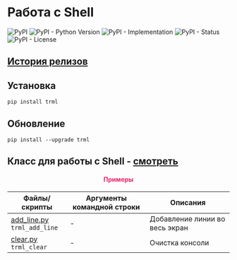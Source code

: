 # Работа с Shell

![PyPI](https://img.shields.io/pypi/v/trml)
![PyPI - Python Version](https://img.shields.io/pypi/pyversions/trml)
![PyPI - Implementation](https://img.shields.io/pypi/implementation/trml)
![PyPI - Status](https://img.shields.io/pypi/status/trml)
![PyPI - License](https://img.shields.io/pypi/l/trml)

## [История релизов](https://github.com/DmitryRyumin/pkgs/blob/master/trml/NOTES.md)

## Установка

```shell script
pip install trml
```

## Обновление

```shell script
pip install --upgrade trml
```

## Класс для работы с Shell - [смотреть](https://github.com/DmitryRyumin/pkgs/blob/master/trml/trml/shell.py)

<h4 align="center"><span style="color:#EC256F;">Примеры</span></h4>

| Файлы/скрипты | Аргументы командной строки | Описания |
| ------------- | -------------------------- | -------- |
| [add_line.py](https://github.com/DmitryRyumin/pkgs/blob/master/trml/trml/samples/add_line.py)<br>`trml_add_line` | - | Добавление линии во весь экран |
| [clear.py](https://github.com/DmitryRyumin/pkgs/blob/master/trml/trml/samples/clear.py)<br>`trml_clear` | - | Очистка консоли |
